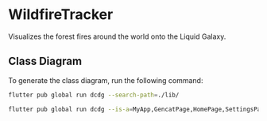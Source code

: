 # WildfireTracker

Visualizes the forest fires around the world onto the Liquid Galaxy.


## Class Diagram
To generate the class diagram, run the following command:
```bash
flutter pub global run dcdg --search-path=./lib/ 
```

```bash
flutter pub global run dcdg --is-a=MyApp,GencatPage,HomePage,SettingsPage,NasaApiPage,SplashScreenPage,FileService,LGService,LGSettingsService,LocalStorageService,SSHService,NASAService,NASAServiceSettings,SatelliteData,Country,GencatService,HistoricYear,FirePerimeter,SSHEntity,SettingsEntity,LGSettingsEntity,KMLEntity,PlacemarkEntity
```